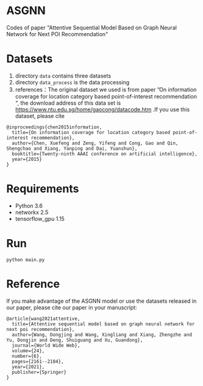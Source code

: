 # ASGNN
Codes of paper "Attentive Sequential Model Based on Graph Neural Network for Next POI Recommendation"

# Datasets
1. directory ```data``` contains three datasets
2. directory ```data_process``` is the data processing
3. references：The original dataset we used is from paper ”On information coverage for location category based point-of-interest recommendation “, the download address of this data set is https://www.ntu.edu.sg/home/gaocong/datacode.htm .If you use this dataset, please cite
```
@inproceedings{chen2015information,
  title={On information coverage for location category based point-of-interest recommendation},
  author={Chen, Xuefeng and Zeng, Yifeng and Cong, Gao and Qin, Shengchao and Xiang, Yanping and Dai, Yuanshun},
  booktitle={Twenty-ninth AAAI conference on artificial intelligence},
  year={2015}
}
```

# Requirements
- Python 3.6
- networkx 2.5
- tensorflow_gpu 1.15

# Run
```
python main.py
```


# Reference
If you make advantage of the ASGNN model or use the datasets released in our paper, please cite our paper in your manuscript:
```
@article{wang2021attentive,
  title={Attentive sequential model based on graph neural network for next poi recommendation},
  author={Wang, Dongjing and Wang, Xingliang and Xiang, Zhengzhe and Yu, Dongjin and Deng, Shuiguang and Xu, Guandong},
  journal={World Wide Web},
  volume={24},
  number={6},
  pages={2161--2184},
  year={2021},
  publisher={Springer}
}
```
